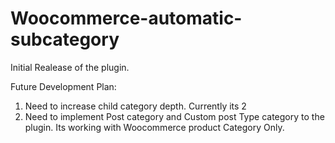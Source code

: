 # Woocommerce-automatic-subcategory

Initial Realease of the plugin.

Future Development Plan: 
1. Need to increase child category depth. Currently its 2
2. Need to implement Post category and Custom post Type category to the plugin. Its working with Woocommerce product Category Only.
